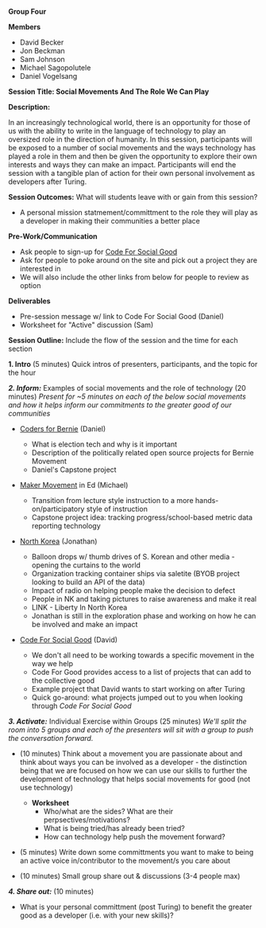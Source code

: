 ****Group Four****

**Members**
- David Becker
- Jon Beckman
- Sam Johnson
- Michael Sagopolutele
- Daniel Vogelsang

**Session Title: Social Movements And The Role We Can Play**

**Description:**

In an increasingly technological world, there is an opportunity for those of us with the ability to write in the language of technology to play an oversized role in the direction of humanity. In this session, participants will be exposed to a number of social movements and the ways technology has played a role in them and then be given the opportunity to explore their own interests and ways they can make an impact. Participants will end the session with a tangible plan of action for their own personal involvement as developers after Turing.

**Session Outcomes:** What will students leave with or gain from this session?
- A personal mission statmement/committment to the role they will play as a developer in making their communities a better place

**Pre-Work/Communication**
- Ask people to sign-up for [Code For Social Good](https://app.code4socialgood.org/) 
- Ask for people to poke around on the site and pick out a project they are interested in
- We will also include the other links from below for people to review as option 

**Deliverables**
- Pre-session message w/ link to Code For Social Good (Daniel)
- Worksheet for "Active" discussion (Sam)

**Session Outline:**  Include the flow of the session and the time for each section

**1. Intro** (5 minutes)
Quick intros of presenters, participants, and the topic for the hour

***2. Inform:*** 
Examples of social movements and the role of technology (20 minutes)
_Present for ~5 minutes on each of the below social movements and how it helps inform our commitments to the greater good of our communities_

- [Coders for Bernie](https://coders.forsanders.com/) (Daniel)
  - What is election tech and why is it important
  - Description of the politically related open source projects for Bernie Movement
  - Daniel's Capstone project
  
- [Maker Movement](https://askatechteacher.com/2015/06/04/the-maker-movement-in-education/) in Ed (Michael)
  - Transition from lecture style instruction to a more hands-on/participatory style of instruction
  - Capstone project idea: tracking progress/school-based metric data reporting technology
  
- [North Korea](https://www.libertyinnorthkorea.org/) (Jonathan)
  - Balloon drops w/ thumb drives of S. Korean and other media - opening the curtains to the world
  - Organization tracking container ships via saletite (BYOB project looking to build an API of the data)
  - Impact of radio on helping people make the decision to defect
  - People in NK and taking pictures to raise awareness and make it real
  - LINK - Liberty In North Korea
  - Jonathan is still in the exploration phase and working on how he can be involved and make an impact
  
- [Code For Social Good](https://app.code4socialgood.org/) (David)
  - We don't all need to be working towards a specific movement in the way we help
  - Code For Good provides access to a list of projects that can add to the collective good
  - Example project that David wants to start working on after Turing
  - Quick go-around: what projects jumped out to you when looking through _Code For Social Good_

***3. Activate:*** 
Individual Exercise within Groups (25 minutes)
_We'll split the room into 5 groups and each of the presenters will sit with a group to push the conversation forward._

- (10 minutes) Think about a movement you are passionate about and think about ways you can be involved as a developer - the distinction being that we are focused on how we can use our skills to further the development of technology that helps social movements for good (not use technology)
  - ****Worksheet****
    - Who/what are the sides? What are their perpsectives/motivations?
    - What is being tried/has already been tried? 
    - How can technology help push the movement forward?

- (5 minutes) Write down some committments you want to make to being an active voice in/contributor to the movement/s you care about

- (10 minutes) Small group share out & discussions (3-4 people max)


***4. Share out:*** (10 minutes)
- What is your personal committment (post Turing) to benefit the greater good as a developer (i.e. with your new skills)? 
